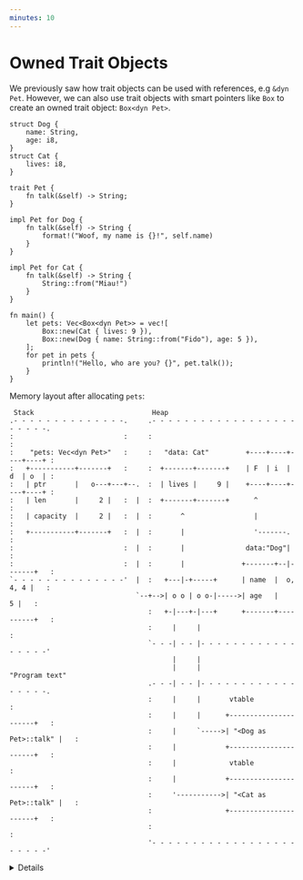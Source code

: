 ```yaml
---
minutes: 10
---
```


# Owned Trait Objects

We previously saw how trait objects can be used with references, e.g `&dyn Pet`.
However, we can also use trait objects with smart pointers like `Box` to create
an owned trait object: `Box<dyn Pet>`.

```rust,editable
struct Dog {
    name: String,
    age: i8,
}
struct Cat {
    lives: i8,
}

trait Pet {
    fn talk(&self) -> String;
}

impl Pet for Dog {
    fn talk(&self) -> String {
        format!("Woof, my name is {}!", self.name)
    }
}

impl Pet for Cat {
    fn talk(&self) -> String {
        String::from("Miau!")
    }
}

fn main() {
    let pets: Vec<Box<dyn Pet>> = vec![
        Box::new(Cat { lives: 9 }),
        Box::new(Dog { name: String::from("Fido"), age: 5 }),
    ];
    for pet in pets {
        println!("Hello, who are you? {}", pet.talk());
    }
}
```

Memory layout after allocating `pets`:

```bob
 Stack                             Heap
.- - - - - - - - - - - - - -.     .- - - - - - - - - - - - - - - - - - - - - - -.
:                           :     :                                             :
:    "pets: Vec<dyn Pet>"   :     :   "data: Cat"         +----+----+----+----+ :
:   +-----------+-------+   :     :  +-------+-------+    | F  | i  | d  | o  | :
:   | ptr       |   o---+---+--.  :  | lives |     9 |    +----+----+----+----+ :
:   | len       |     2 |   :  |  :  +-------+-------+      ^                   :
:   | capacity  |     2 |   :  |  :       ^                 |                   :
:   +-----------+-------+   :  |  :       |                 '-------.           :
:                           :  |  :       |               data:"Dog"|           :
:                           :  |  :       |              +-------+--|-------+   :
`- - - - - - - - - - - - - -'  |  :   +---|-+-----+      | name  |  o, 4, 4 |   :
                               `--+-->| o o | o o-|----->| age   |        5 |   :
                                  :   +-|---+-|---+      +-------+----------+   :
                                  :     |     |                                 :
                                  `- - -| - - |- - - - - - - - - - - - - - - - -'
                                        |     |
                                        |     |                      "Program text"
                                  .- - -| - - |- - - - - - - - - - - - - - - - -.
                                  :     |     |       vtable                    :
                                  :     |     |      +----------------------+   :
                                  :     |     `----->| "<Dog as Pet>::talk" |   :
                                  :     |            +----------------------+   :
                                  :     |             vtable                    :
                                  :     |            +----------------------+   :
                                  :     '----------->| "<Cat as Pet>::talk" |   :
                                  :                  +----------------------+   :
                                  :                                             :
                                  '- - - - - - - - - - - - - - - - - - - - - - -'
```

<details>

- Types that implement a given trait may be of different sizes. This makes it
  impossible to have things like `Vec<dyn Pet>` in the example above.
  - Having a `Vec<Box<dyn Trait>>` is the only "open" way to store multiple
    different types in a collection. The "closed" alternative to this is using
    an `enum` with a fixed set of possible variants.
- `dyn Pet` is a way to tell the compiler about a dynamically sized type that
  implements `Pet`.
- In the example, `pets` is allocated on the stack and the vector data is on the
  heap. The two vector elements are _fat pointers_:
  - A fat pointer is a double-width pointer. It has two components: a pointer to
    the actual object and a pointer to the [virtual method table] (vtable) for
    the `Pet` implementation of that particular object.
  - The data for the `Dog` named Fido is the `name` and `age` fields. The `Cat`
    has a `lives` field.
- Compare these outputs in the above example:
  ```rust,ignore
  println!("{} {}", std::mem::size_of::<Dog>(), std::mem::size_of::<Cat>());
  println!("{} {}", std::mem::size_of::<&Dog>(), std::mem::size_of::<&Cat>());
  println!("{}", std::mem::size_of::<&dyn Pet>());
  println!("{}", std::mem::size_of::<Box<dyn Pet>>());
  ```

[virtual method table]: https://en.wikipedia.org/wiki/Virtual_method_table

</details>
